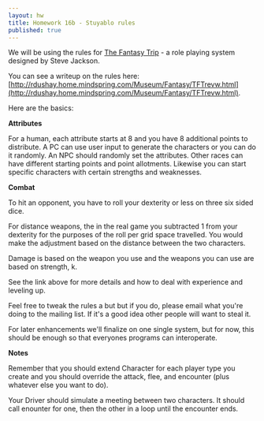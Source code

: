 ```yaml
---
layout: hw
title: Homework 16b - Stuyablo rules
published: true
---
```


We will be using the rules for [The Fantasy Trip](http://en.wikipedia.org/wiki/The_Fantasy_Trip) - a role playing system designed by Steve Jackson.

You can see a writeup on the rules here: [http://rdushay.home.mindspring.com/Museum/Fantasy/TFTrevw.html](http://rdushay.home.mindspring.com/Museum/Fantasy/TFTrevw.html).

Here are the basics:

**Attributes**

For a human, each attribute starts at 8 and you have 8 additional points to distribute. A PC can use user input to generate the characters or you can do it randomly. An NPC should randomly set the attributes. Other races can have different starting points and point allotments. Likewise you can start specific characters with certain strengths and weaknesses.

**Combat**

To hit an opponent, you have to roll your dexterity or less on three
six sided dice.

For distance weapons, the in the real game you subtracted 1 from your dexterity for the purposes of the roll per grid space travelled. You would make the adjustment based on the distance between the two characters.

Damage is based on the weapon you use and the weapons you can use are based on strength,
k.

See the link above for more details and how to deal with experience and leveling up.

Feel free to tweak the rules a but but if you do, please email what you're doing to the mailing list. If it's a good idea other people will want to steal it.

For later enhancements we'll finalize on one single system, but for now, this should be enough so that everyones programs can interoperate.

**Notes**

Remember that you should extend Character for each player type you create and you should override the attack, flee, and encounter (plus whatever else you want to do).

Your Driver should simulate a meeting between two characters. It should call enounter for one, then the other in a loop until the encounter ends.






